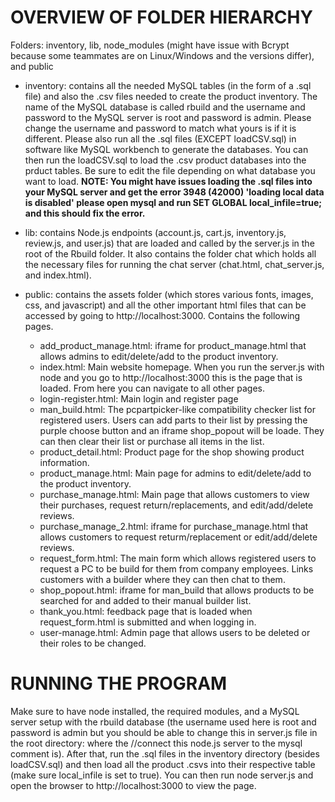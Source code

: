 # OVERVIEW OF FOLDER HIERARCHY

Folders: inventory, lib, node_modules (might have issue with Bcrypt because some teammates are on Linux/Windows and the versions differ), and public

- inventory: contains all the needed MySQL tables (in the form of a .sql file) and also the .csv files needed to create the product inventory.  The name of the MySQL database is called rbuild and the username and password to the MySQL server is root and password is admin.  Please change the username and password to match what yours is if it is different.  Please also run all the .sql files (EXCEPT loadCSV.sql) in software like MySQL workbench to generate the databases.  You can then run the loadCSV.sql to load the .csv product databases into the prduct tables.  Be sure to edit the file depending on what database you want to load. **NOTE: You might have issues loading the .sql files into your MySQL server and get the error 3948 (42000) 'loading local data is disabled' please open mysql and run SET GLOBAL local_infile=true; and this should fix the error.**

- lib: contains Node.js endpoints (account.js, cart.js, inventory.js, review.js, and user.js) that are loaded and called by the server.js in the root of the Rbuild folder.  It also contains the folder chat which holds all the necessary files for running the chat server (chat.html, chat_server.js, and index.html).

- public: contains the assets folder (which stores various fonts, images, css, and javascript) and all the other important html files that can be accessed by going to http://localhost:3000.  Contains the following pages.

  -  add_product_manage.html: iframe for product_manage.html that allows admins to edit/delete/add to the product inventory. 
  -  index.html: Main website homepage.  When you run the server.js with node and you go to http://localhost:3000 this is the page that is loaded.  From here you can navigate to all other pages.
  -  login-register.html: Main login and register page
  -  man_build.html: The pcpartpicker-like compatibility checker list for registered users.  Users can add parts to their list by pressing the purple choose button and an iframe shop_popout will be loade.  They can then clear their list or purchase all items in the list.
  -  product_detail.html: Product page for the shop showing product information.
  -  product_manage.html: Main page for admins to edit/delete/add to the product inventory.
  -  purchase_manage.html: Main page that allows customers to view their purchases, request return/replacements, and edit/add/delete reviews.
  -  purchase_manage_2.html: iframe for purchase_manage.html that allows customers to request returm/replacement or edit/add/delete reviews.
  -  request_form.html: The main form which allows registered users to request a PC to be build for them from company employees.  Links customers with a builder where they can then chat to them.
  -  shop_popout.html: iframe for man_build that allows products to be searched for and added to their manual builder list.
  -  thank_you.html: feedback page that is loaded when request_form.html is submitted and when logging in.
  -  user-manage.html: Admin page that allows users to be deleted or their roles to be changed.

# RUNNING THE PROGRAM

Make sure to have node installed, the required modules, and a MySQL server setup with the rbuild database (the username used here is root and password is admin but you should be able to change this in server.js file in the root directory: where the //connect this node.js server to the mysql comment is).  After that, run the .sql files in the inventory directory (besides loadCSV.sql) and then load all the product .csvs into their respective table (make sure local_infile is set to true).  You can then run node server.js and open the browser to http://localhost:3000 to view the page.
